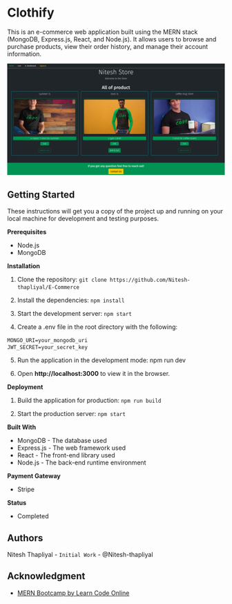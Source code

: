# Clothify


This is an e-commerce web application built using the MERN stack (MongoDB, Express.js, React, and Node.js). It allows users to browse and purchase products, view their order history, and manage their account information.


![store](testfront/src/store.png)

## Getting Started
These instructions will get you a copy of the project up and running on your local machine for development and testing purposes.

**Prerequisites**
- Node.js
- MongoDB

**Installation**
1. Clone the repository: `git clone https://github.com/Nitesh-thapliyal/E-Commerce`

2. Install the dependencies: `npm install`

3. Start the development server: `npm start`

4. Create a .env file in the root directory with the following:

```
MONGO_URI=your_mongodb_uri
JWT_SECRET=your_secret_key
```
5. Run the application in the development mode: npm run dev

6. Open **http://localhost:3000** to view it in the browser.

**Deployment**

1. Build the application for production: `npm run build`

2. Start the production server: `npm start`

**Built With**
- MongoDB - The database used
- Express.js - The web framework used
- React - The front-end library used
- Node.js - The back-end runtime environment

**Payment Gateway**
- Stripe

**Status**
- Completed


## Authors
Nitesh Thapliyal - `Initial Work` - @Nitesh-thapliyal

## Acknowledgment
- [MERN Bootcamp by Learn Code Online](https://web.learncodeonline.in)
